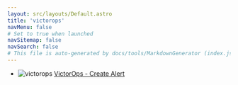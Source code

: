 ```yaml
---
layout: src/layouts/Default.astro
title: 'victorops'
navMenu: false
# Set to true when launched
navSitemap: false
navSearch: false
# This file is auto-generated by docs/tools/MarkdownGenerator (index.js)
---
```


<ul>

<li>

![victorops](https://i.octopus.com/library/step-templates/victorops.png) [VictorOps - Create Alert](/integrations/victorops/victorops-create-alert)

</li>
        
</ul>
